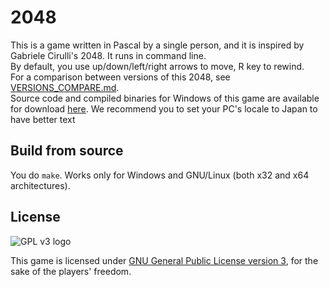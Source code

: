 # 2048
This is a game written in Pascal by a single person, and it is inspired by Gabriele Cirulli's 2048. It runs in command line.  
By default, you use up/down/left/right arrows to move, R key to rewind.  
For a comparison between versions of this 2048, see [VERSIONS_COMPARE.md](VERSIONS_COMPARE.md).  
Source code and compiled binaries for Windows of this game are available for download [here](https://github.com/taptapking/2048/releases).
We recommend you to set your PC's locale to Japan to have better text

## Build from source
You do `make`. Works only for Windows and GNU/Linux (both x32 and x64 architectures).

## License
![GPL v3 logo](https://www.gnu.org/graphics/gplv3-127x51.png)

This game is licensed under [GNU General Public License version 3](COPYING), for the sake of the players' freedom.
